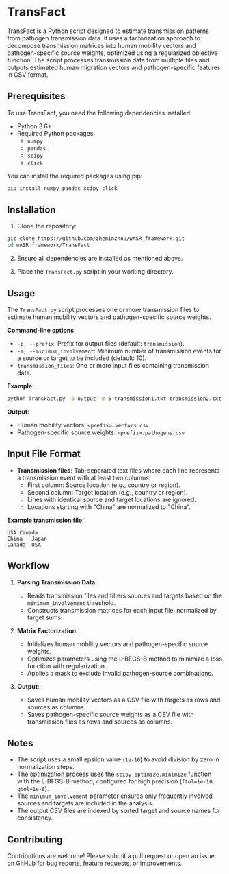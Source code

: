 # TransFact

TransFact is a Python script designed to estimate transmission patterns from pathogen transmission data. It uses a factorization approach to decompose transmission matrices into human mobility vectors and pathogen-specific source weights, optimized using a regularized objective function. The script processes transmission data from multiple files and outputs estimated human migration vectors and pathogen-specific features in CSV format.

## Prerequisites

To use TransFact, you need the following dependencies installed:

- Python 3.6+
- Required Python packages:
  - `numpy`
  - `pandas`
  - `scipy`
  - `click`

You can install the required packages using pip:

```bash
pip install numpy pandas scipy click
```

## Installation

1. Clone the repository:

```bash
git clone https://github.com/zheminzhou/wASR_framework.git
cd wASR_framework/TransFact
```

2. Ensure all dependencies are installed as mentioned above.

3. Place the `TransFact.py` script in your working directory.

## Usage

The `TransFact.py` script processes one or more transmission files to estimate human mobility vectors and pathogen-specific source weights.

**Command-line options**:

- `-p, --prefix`: Prefix for output files (default: `transmission`).
- `-m, --minimum_involvement`: Minimum number of transmission events for a source or target to be included (default: 10).
- `transmission_files`: One or more input files containing transmission data.

**Example**:

```bash
python TransFact.py -p output -m 5 transmission1.txt transmission2.txt
```

**Output**:
- Human mobility vectors: `<prefix>.vectors.csv`
- Pathogen-specific source weights: `<prefix>.pathogens.csv`

## Input File Format

- **Transmission files**: Tab-separated text files where each line represents a transmission event with at least two columns:
  - First column: Source location (e.g., country or region).
  - Second column: Target location (e.g., country or region).
  - Lines with identical source and target locations are ignored.
  - Locations starting with "China" are normalized to "China".

**Example transmission file**:
```
USA	Canada
China	Japan
Canada	USA
```

## Workflow

1. **Parsing Transmission Data**:
   - Reads transmission files and filters sources and targets based on the `minimum_involvement` threshold.
   - Constructs transmission matrices for each input file, normalized by target sums.

2. **Matrix Factorization**:
   - Initializes human mobility vectors and pathogen-specific source weights.
   - Optimizes parameters using the L-BFGS-B method to minimize a loss function with regularization.
   - Applies a mask to exclude invalid pathogen-source combinations.

3. **Output**:
   - Saves human mobility vectors as a CSV file with targets as rows and sources as columns.
   - Saves pathogen-specific source weights as a CSV file with transmission files as rows and sources as columns.

## Notes

- The script uses a small epsilon value (`1e-10`) to avoid division by zero in normalization steps.
- The optimization process uses the `scipy.optimize.minimize` function with the L-BFGS-B method, configured for high precision (`ftol=1e-10`, `gtol=1e-8`).
- The `minimum_involvement` parameter ensures only frequently involved sources and targets are included in the analysis.
- The output CSV files are indexed by sorted target and source names for consistency.

## Contributing

Contributions are welcome! Please submit a pull request or open an issue on GitHub for bug reports, feature requests, or improvements.

